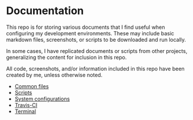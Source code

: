 # Documentation
This repo is for storing various documents that I find useful when configuring my development environments. These may include basic markdown files, screenshots, or scripts to be downloaded and run locally.

In some cases, I have replicated documents or scripts from other projects, generalizing the content for inclusion in this repo.

All code, screenshots, and/or information included in this repo have been created by me, unless otherwise noted.

- [Common files](https://github.com/mindreeper2420/documentation/tree/master/common/index.md)
- [Scripts](https://github.com/mindreeper2420/documentation/tree/master/scripts/index.md)
- [System configurations](https://github.com/mindreeper2420/documentation/tree/master/system-configurations/index.md)
- [Travis-CI](https://github.com/mindreeper2420/documentation/tree/master/travis-ci/index.md)
- [Terminal](https://github.com/mindreeper2420/documentation/tree/master/terminal/index.md)
